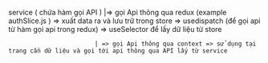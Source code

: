 service ( chứa hàm gọi API ) |=> gọi Api thông qua redux (example authSlice.js ) => xuất data ra và lưu trữ trong store => usedispatch (để gọi api từ hàm gọi api trong redux) => useSelector để lấy dữ liệu từ store 

                            | => gọi Api thông qua context => sử dụng tại trang cần dữ liệu và gọi tới api thông qua API lấy từ service
